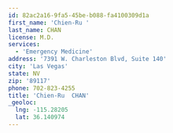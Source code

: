 ```yaml
---
id: 82ac2a16-9fa5-45be-b088-fa4100309d1a
first_name: 'Chien-Ru '
last_name: CHAN
license: M.D.
services:
  - 'Emergency Medicine'
address: '7391 W. Charleston Blvd, Suite 140'
city: 'Las Vegas'
state: NV
zip: '89117'
phone: 702-823-4255
title: 'Chien-Ru  CHAN'
_geoloc:
  lng: -115.28205
  lat: 36.140974
---
```

